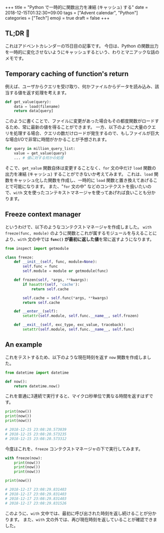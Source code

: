 +++
title = "Python で一時的に関数出力を凍結 (キャッシュ) する"
date  = 2018-12-15T01:32:30+09:00
tags  = ["Advent calendar", "Python"]
categories = ["Tech"]
emoji = true
draft = false
+++

## TL;DR :christmas_tree:

これはアドベントカレンダーの15日目の記事です。
今日は、Python の関数出力を一時的に変化させないようにキャッシュするという、わりとマニアックな話のメモです。

## Temporary caching of function's return

例えば、ユーザからクエリを受け取り、何かファイルからデータを読み込み、該当する値を返す処理を考えます。

```python
def get_value(query):
    data = load(filename)
    return data[query]
```

このように書くことで、ファイルに変更があった場合もその都度関数がロードするため、常に最新の値を得ることができます。
一方、以下のように大量のクエリを処理する場合、クエリの数だけロードが発生するので、もしファイルが巨大な場合I/Oで非常に時間がかかることが予想されます。

```python
for query in million_query_list:
    value = get_value(query)
    ... # 値に対する何かの処理
```

そこで、`get_value` 関数自体は変更することなく、`for` 文の中だけ `load` 関数の出力を凍結 (キャッシュ) することができないか考えてみます。
これは、`load` 関数をキャッシュ化した関数を作成し、一時的に `load` 関数と置き換えてあげることで可能になります。
また、"`for` 文の中" などのコンテクストを扱いたいので、`with` 文を使ったコンテキストマネージャを使ってあげれば良いことも分かります。

## Freeze context manager

というわけで、以下のようなコンテクストマネージャを作成しました。
`with freeze(func, module)` のように関数とこれが属するモジュールを与えることにより、`with` 文の中では **`func()` が最初に返した値**を常に返すようになります。

```python
from inspect import getmodule

class freeze:
    def __init__(self, func, module=None):
        self.func = func
        self.module = module or getmodule(func)

    def frozen(self, *args, **kwargs):
        if hasattr(self, 'cache'):
            return self.cache

        self.cache = self.func(*args, **kwargs)
        return self.cache

    def __enter__(self):
        setattr(self.module, self.func.__name__, self.frozen)

    def __exit__(self, exc_type, exc_value, traceback):
        setattr(self.module, self.func.__name__, self.func)
```

## An example

これをテストするため、以下のような現在時刻を返す `now` 関数を作成しました。

```python
from datetime import datetime

def now():
    return datetime.now()
```

これを普通に3連続で実行すると、マイクロ秒単位で異なる時間を返すはずです。

```python
print(now())
print(now())
print(now())

# 2018-12-15 23:08:20.573039
# 2018-12-15 23:08:20.573235
# 2018-12-15 23:08:20.573312
```

今度はこれを、`freeze` コンテクストマネージャの下で実行してみます。

```python
with freeze(now):
    print(now())
    print(now())
    print(now())

print(now())

# 2018-12-17 23:08:29.831403
# 2018-12-17 23:08:29.831403
# 2018-12-17 23:08:29.831403
# 2018-12-17 23:08:29.831526
```

このように、`with` 文中では、最初に呼び出された時刻を返し続けることが分かります。
また、`with` 文の外では、再び現在時刻を返していることが確認できました。